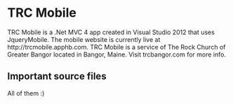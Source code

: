 <h1>TRC Mobile</h1>
TRC Mobile is a .Net MVC 4 app created in Visual Studio 2012 that uses JqueryMobile. The mobile website is currently live at http://trcmobile.apphb.com.
TRC Mobile is a service of The Rock Church of Greater Bangor located in Bangor, Maine. Visit trcbangor.com for more info.
 
<h2>Important source files</h2>
All of them :)